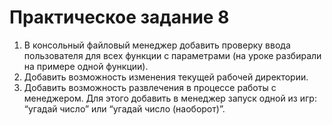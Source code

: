 # Практическое задание 8
1. В консольный файловый менеджер добавить проверку ввода пользователя для всех функции с параметрами 
(на уроке разбирали на примере одной функции).
2. Добавить возможность изменения текущей рабочей директории.
3. Добавить возможность развлечения в процессе работы с менеджером. 
Для этого добавить в менеджер запуск одной из игр: “угадай число” или “угадай число (наоборот)”.
